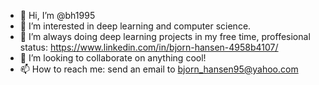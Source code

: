- 👋 Hi, I’m @bh1995
- 👀 I’m interested in deep learning and computer science.
- 🌱 I’m always doing deep learning projects in my free time, proffesional status: https://www.linkedin.com/in/bjorn-hansen-4958b4107/ 
- 💞️ I’m looking to collaborate on anything cool!
- 📫 How to reach me: send an email to bjorn_hansen95@yahoo.com

<!---
bh1995/bh1995 is a ✨ special ✨ repository because its `README.md` (this file) appears on your GitHub profile.
You can click the Preview link to take a look at your changes.
--->
